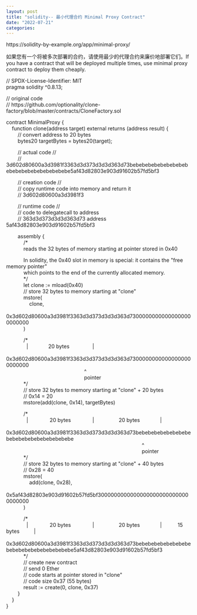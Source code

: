 ```yaml
---
layout: post
title: "solidity-- 最小代理合约 Minimal Proxy Contract"
date: "2022-07-21"
categories: 
---
```

<p>https://solidity-by-example.org/app/minimal-proxy/</p>
<p>如果您有一个将被多次部署的合约，请使用最少的代理合约来廉价地部署它们。If you have a contract that will be deployed multiple times, use minimal proxy contract to deploy them cheaply.</p>
<p>// SPDX-License-Identifier: MIT<br />
pragma solidity ^0.8.13;</p>
<p>// original code<br />
// https://github.com/optionality/clone-factory/blob/master/contracts/CloneFactory.sol</p>
<p>contract MinimalProxy {<br />
&nbsp;&nbsp;&nbsp; function clone(address target) external returns (address result) {<br />
&nbsp;&nbsp;&nbsp;&nbsp;&nbsp;&nbsp;&nbsp; // convert address to 20 bytes<br />
&nbsp;&nbsp;&nbsp;&nbsp;&nbsp;&nbsp;&nbsp; bytes20 targetBytes = bytes20(target);</p>
<p>&nbsp;&nbsp;&nbsp;&nbsp;&nbsp;&nbsp;&nbsp; // actual code //<br />
&nbsp;&nbsp;&nbsp;&nbsp;&nbsp;&nbsp;&nbsp; // 3d602d80600a3d3981f3363d3d373d3d3d363d73bebebebebebebebebebebebebebebebebebebebe5af43d82803e903d91602b57fd5bf3</p>
<p>&nbsp;&nbsp;&nbsp;&nbsp;&nbsp;&nbsp;&nbsp; // creation code //<br />
&nbsp;&nbsp;&nbsp;&nbsp;&nbsp;&nbsp;&nbsp; // copy runtime code into memory and return it<br />
&nbsp;&nbsp;&nbsp;&nbsp;&nbsp;&nbsp;&nbsp; // 3d602d80600a3d3981f3</p>
<p>&nbsp;&nbsp;&nbsp;&nbsp;&nbsp;&nbsp;&nbsp; // runtime code //<br />
&nbsp;&nbsp;&nbsp;&nbsp;&nbsp;&nbsp;&nbsp; // code to delegatecall to address<br />
&nbsp;&nbsp;&nbsp;&nbsp;&nbsp;&nbsp;&nbsp; // 363d3d373d3d3d363d73 address 5af43d82803e903d91602b57fd5bf3</p>
<p>&nbsp;&nbsp;&nbsp;&nbsp;&nbsp;&nbsp;&nbsp; assembly {<br />
&nbsp;&nbsp;&nbsp;&nbsp;&nbsp;&nbsp;&nbsp;&nbsp;&nbsp;&nbsp;&nbsp; /*<br />
&nbsp;&nbsp;&nbsp;&nbsp;&nbsp;&nbsp;&nbsp;&nbsp;&nbsp;&nbsp;&nbsp; reads the 32 bytes of memory starting at pointer stored in 0x40</p>
<p>&nbsp;&nbsp;&nbsp;&nbsp;&nbsp;&nbsp;&nbsp;&nbsp;&nbsp;&nbsp;&nbsp; In solidity, the 0x40 slot in memory is special: it contains the &quot;free memory pointer&quot;<br />
&nbsp;&nbsp;&nbsp;&nbsp;&nbsp;&nbsp;&nbsp;&nbsp;&nbsp;&nbsp;&nbsp; which points to the end of the currently allocated memory.<br />
&nbsp;&nbsp;&nbsp;&nbsp;&nbsp;&nbsp;&nbsp;&nbsp;&nbsp;&nbsp;&nbsp; */<br />
&nbsp;&nbsp;&nbsp;&nbsp;&nbsp;&nbsp;&nbsp;&nbsp;&nbsp;&nbsp;&nbsp; let clone := mload(0x40)<br />
&nbsp;&nbsp;&nbsp;&nbsp;&nbsp;&nbsp;&nbsp;&nbsp;&nbsp;&nbsp;&nbsp; // store 32 bytes to memory starting at &quot;clone&quot;<br />
&nbsp;&nbsp;&nbsp;&nbsp;&nbsp;&nbsp;&nbsp;&nbsp;&nbsp;&nbsp;&nbsp; mstore(<br />
&nbsp;&nbsp;&nbsp;&nbsp;&nbsp;&nbsp;&nbsp;&nbsp;&nbsp;&nbsp;&nbsp;&nbsp;&nbsp;&nbsp;&nbsp; clone,<br />
&nbsp;&nbsp;&nbsp;&nbsp;&nbsp;&nbsp;&nbsp;&nbsp;&nbsp;&nbsp;&nbsp;&nbsp;&nbsp;&nbsp;&nbsp; 0x3d602d80600a3d3981f3363d3d373d3d3d363d73000000000000000000000000<br />
&nbsp;&nbsp;&nbsp;&nbsp;&nbsp;&nbsp;&nbsp;&nbsp;&nbsp;&nbsp;&nbsp; )</p>
<p>&nbsp;&nbsp;&nbsp;&nbsp;&nbsp;&nbsp;&nbsp;&nbsp;&nbsp;&nbsp;&nbsp; /*<br />
&nbsp;&nbsp;&nbsp;&nbsp;&nbsp;&nbsp;&nbsp;&nbsp;&nbsp;&nbsp;&nbsp;&nbsp;&nbsp; |&nbsp;&nbsp;&nbsp;&nbsp;&nbsp;&nbsp;&nbsp;&nbsp;&nbsp;&nbsp;&nbsp;&nbsp;&nbsp; 20 bytes&nbsp;&nbsp;&nbsp;&nbsp;&nbsp;&nbsp;&nbsp;&nbsp;&nbsp;&nbsp;&nbsp;&nbsp;&nbsp;&nbsp;&nbsp; |<br />
&nbsp;&nbsp;&nbsp;&nbsp;&nbsp;&nbsp;&nbsp;&nbsp;&nbsp;&nbsp;&nbsp; 0x3d602d80600a3d3981f3363d3d373d3d3d363d73000000000000000000000000<br />
&nbsp;&nbsp;&nbsp;&nbsp;&nbsp;&nbsp;&nbsp;&nbsp;&nbsp;&nbsp;&nbsp;&nbsp;&nbsp;&nbsp;&nbsp;&nbsp;&nbsp;&nbsp;&nbsp;&nbsp;&nbsp;&nbsp;&nbsp;&nbsp;&nbsp;&nbsp;&nbsp;&nbsp;&nbsp;&nbsp;&nbsp;&nbsp;&nbsp;&nbsp;&nbsp;&nbsp;&nbsp;&nbsp;&nbsp;&nbsp;&nbsp;&nbsp;&nbsp;&nbsp;&nbsp;&nbsp;&nbsp;&nbsp;&nbsp;&nbsp;&nbsp;&nbsp;&nbsp; ^<br />
&nbsp;&nbsp;&nbsp;&nbsp;&nbsp;&nbsp;&nbsp;&nbsp;&nbsp;&nbsp;&nbsp;&nbsp;&nbsp;&nbsp;&nbsp;&nbsp;&nbsp;&nbsp;&nbsp;&nbsp;&nbsp;&nbsp;&nbsp;&nbsp;&nbsp;&nbsp;&nbsp;&nbsp;&nbsp;&nbsp;&nbsp;&nbsp;&nbsp;&nbsp;&nbsp;&nbsp;&nbsp;&nbsp;&nbsp;&nbsp;&nbsp;&nbsp;&nbsp;&nbsp;&nbsp;&nbsp;&nbsp;&nbsp;&nbsp;&nbsp;&nbsp;&nbsp;&nbsp; pointer<br />
&nbsp;&nbsp;&nbsp;&nbsp;&nbsp;&nbsp;&nbsp;&nbsp;&nbsp;&nbsp;&nbsp; */<br />
&nbsp;&nbsp;&nbsp;&nbsp;&nbsp;&nbsp;&nbsp;&nbsp;&nbsp;&nbsp;&nbsp; // store 32 bytes to memory starting at &quot;clone&quot; + 20 bytes<br />
&nbsp;&nbsp;&nbsp;&nbsp;&nbsp;&nbsp;&nbsp;&nbsp;&nbsp;&nbsp;&nbsp; // 0x14 = 20<br />
&nbsp;&nbsp;&nbsp;&nbsp;&nbsp;&nbsp;&nbsp;&nbsp;&nbsp;&nbsp;&nbsp; mstore(add(clone, 0x14), targetBytes)</p>
<p>&nbsp;&nbsp;&nbsp;&nbsp;&nbsp;&nbsp;&nbsp;&nbsp;&nbsp;&nbsp;&nbsp; /*<br />
&nbsp;&nbsp;&nbsp;&nbsp;&nbsp;&nbsp;&nbsp;&nbsp;&nbsp;&nbsp;&nbsp;&nbsp;&nbsp; |&nbsp;&nbsp;&nbsp;&nbsp;&nbsp;&nbsp;&nbsp;&nbsp;&nbsp;&nbsp;&nbsp;&nbsp;&nbsp;&nbsp; 20 bytes&nbsp;&nbsp;&nbsp;&nbsp;&nbsp;&nbsp;&nbsp;&nbsp;&nbsp;&nbsp;&nbsp;&nbsp;&nbsp;&nbsp; |&nbsp;&nbsp;&nbsp;&nbsp;&nbsp;&nbsp;&nbsp;&nbsp;&nbsp;&nbsp;&nbsp;&nbsp;&nbsp;&nbsp;&nbsp;&nbsp; 20 bytes&nbsp;&nbsp;&nbsp;&nbsp;&nbsp;&nbsp;&nbsp;&nbsp;&nbsp;&nbsp;&nbsp;&nbsp;&nbsp; |<br />
&nbsp;&nbsp;&nbsp;&nbsp;&nbsp;&nbsp;&nbsp;&nbsp;&nbsp;&nbsp;&nbsp; 0x3d602d80600a3d3981f3363d3d373d3d3d363d73bebebebebebebebebebebebebebebebebebebebe<br />
&nbsp;&nbsp;&nbsp;&nbsp;&nbsp;&nbsp;&nbsp;&nbsp;&nbsp;&nbsp;&nbsp;&nbsp;&nbsp;&nbsp;&nbsp;&nbsp;&nbsp;&nbsp;&nbsp;&nbsp;&nbsp;&nbsp;&nbsp;&nbsp;&nbsp;&nbsp;&nbsp;&nbsp;&nbsp;&nbsp;&nbsp;&nbsp;&nbsp;&nbsp;&nbsp;&nbsp;&nbsp;&nbsp;&nbsp;&nbsp;&nbsp;&nbsp;&nbsp;&nbsp;&nbsp;&nbsp;&nbsp;&nbsp;&nbsp;&nbsp;&nbsp;&nbsp;&nbsp;&nbsp;&nbsp;&nbsp;&nbsp;&nbsp;&nbsp;&nbsp;&nbsp;&nbsp;&nbsp;&nbsp;&nbsp;&nbsp;&nbsp;&nbsp;&nbsp;&nbsp;&nbsp;&nbsp;&nbsp;&nbsp;&nbsp;&nbsp;&nbsp;&nbsp;&nbsp;&nbsp;&nbsp;&nbsp;&nbsp;&nbsp;&nbsp;&nbsp;&nbsp;&nbsp;&nbsp;&nbsp;&nbsp;&nbsp;&nbsp; ^<br />
&nbsp;&nbsp;&nbsp;&nbsp;&nbsp;&nbsp;&nbsp;&nbsp;&nbsp;&nbsp;&nbsp;&nbsp;&nbsp;&nbsp;&nbsp;&nbsp;&nbsp;&nbsp;&nbsp;&nbsp;&nbsp;&nbsp;&nbsp;&nbsp;&nbsp;&nbsp;&nbsp;&nbsp;&nbsp;&nbsp;&nbsp;&nbsp;&nbsp;&nbsp;&nbsp;&nbsp;&nbsp;&nbsp;&nbsp;&nbsp;&nbsp;&nbsp;&nbsp;&nbsp;&nbsp;&nbsp;&nbsp;&nbsp;&nbsp;&nbsp;&nbsp;&nbsp;&nbsp;&nbsp;&nbsp;&nbsp;&nbsp;&nbsp;&nbsp;&nbsp;&nbsp;&nbsp;&nbsp;&nbsp;&nbsp;&nbsp;&nbsp;&nbsp;&nbsp;&nbsp;&nbsp;&nbsp;&nbsp;&nbsp;&nbsp;&nbsp;&nbsp;&nbsp;&nbsp;&nbsp;&nbsp;&nbsp;&nbsp;&nbsp;&nbsp;&nbsp;&nbsp;&nbsp;&nbsp;&nbsp;&nbsp;&nbsp;&nbsp; pointer<br />
&nbsp;&nbsp;&nbsp;&nbsp;&nbsp;&nbsp;&nbsp;&nbsp;&nbsp;&nbsp;&nbsp; */<br />
&nbsp;&nbsp;&nbsp;&nbsp;&nbsp;&nbsp;&nbsp;&nbsp;&nbsp;&nbsp;&nbsp; // store 32 bytes to memory starting at &quot;clone&quot; + 40 bytes<br />
&nbsp;&nbsp;&nbsp;&nbsp;&nbsp;&nbsp;&nbsp;&nbsp;&nbsp;&nbsp;&nbsp; // 0x28 = 40<br />
&nbsp;&nbsp;&nbsp;&nbsp;&nbsp;&nbsp;&nbsp;&nbsp;&nbsp;&nbsp;&nbsp; mstore(<br />
&nbsp;&nbsp;&nbsp;&nbsp;&nbsp;&nbsp;&nbsp;&nbsp;&nbsp;&nbsp;&nbsp;&nbsp;&nbsp;&nbsp;&nbsp; add(clone, 0x28),<br />
&nbsp;&nbsp;&nbsp;&nbsp;&nbsp;&nbsp;&nbsp;&nbsp;&nbsp;&nbsp;&nbsp;&nbsp;&nbsp;&nbsp;&nbsp; 0x5af43d82803e903d91602b57fd5bf30000000000000000000000000000000000<br />
&nbsp;&nbsp;&nbsp;&nbsp;&nbsp;&nbsp;&nbsp;&nbsp;&nbsp;&nbsp;&nbsp; )</p>
<p>&nbsp;&nbsp;&nbsp;&nbsp;&nbsp;&nbsp;&nbsp;&nbsp;&nbsp;&nbsp;&nbsp; /*<br />
&nbsp;&nbsp;&nbsp;&nbsp;&nbsp;&nbsp;&nbsp;&nbsp;&nbsp;&nbsp;&nbsp;&nbsp;&nbsp; |&nbsp;&nbsp;&nbsp;&nbsp;&nbsp;&nbsp;&nbsp;&nbsp;&nbsp;&nbsp;&nbsp;&nbsp;&nbsp;&nbsp; 20 bytes&nbsp;&nbsp;&nbsp;&nbsp;&nbsp;&nbsp;&nbsp;&nbsp;&nbsp;&nbsp;&nbsp;&nbsp;&nbsp;&nbsp; |&nbsp;&nbsp;&nbsp;&nbsp;&nbsp;&nbsp;&nbsp;&nbsp;&nbsp;&nbsp;&nbsp;&nbsp;&nbsp;&nbsp;&nbsp;&nbsp; 20 bytes&nbsp;&nbsp;&nbsp;&nbsp;&nbsp;&nbsp;&nbsp;&nbsp;&nbsp;&nbsp;&nbsp;&nbsp;&nbsp; |&nbsp;&nbsp;&nbsp;&nbsp;&nbsp;&nbsp;&nbsp;&nbsp;&nbsp;&nbsp; 15 bytes&nbsp;&nbsp;&nbsp;&nbsp;&nbsp;&nbsp;&nbsp;&nbsp;&nbsp; |<br />
&nbsp;&nbsp;&nbsp;&nbsp;&nbsp;&nbsp;&nbsp;&nbsp;&nbsp;&nbsp;&nbsp; 0x3d602d80600a3d3981f3363d3d373d3d3d363d73bebebebebebebebebebebebebebebebebebebebe5af43d82803e903d91602b57fd5bf3<br />
&nbsp;&nbsp;&nbsp;&nbsp;&nbsp;&nbsp;&nbsp;&nbsp;&nbsp;&nbsp;&nbsp; */<br />
&nbsp;&nbsp;&nbsp;&nbsp;&nbsp;&nbsp;&nbsp;&nbsp;&nbsp;&nbsp;&nbsp; // create new contract<br />
&nbsp;&nbsp;&nbsp;&nbsp;&nbsp;&nbsp;&nbsp;&nbsp;&nbsp;&nbsp;&nbsp; // send 0 Ether<br />
&nbsp;&nbsp;&nbsp;&nbsp;&nbsp;&nbsp;&nbsp;&nbsp;&nbsp;&nbsp;&nbsp; // code starts at pointer stored in &quot;clone&quot;<br />
&nbsp;&nbsp;&nbsp;&nbsp;&nbsp;&nbsp;&nbsp;&nbsp;&nbsp;&nbsp;&nbsp; // code size 0x37 (55 bytes)<br />
&nbsp;&nbsp;&nbsp;&nbsp;&nbsp;&nbsp;&nbsp;&nbsp;&nbsp;&nbsp;&nbsp; result := create(0, clone, 0x37)<br />
&nbsp;&nbsp;&nbsp;&nbsp;&nbsp;&nbsp;&nbsp; }<br />
&nbsp;&nbsp;&nbsp; }<br />
}</p>
<p>&nbsp;</p>
